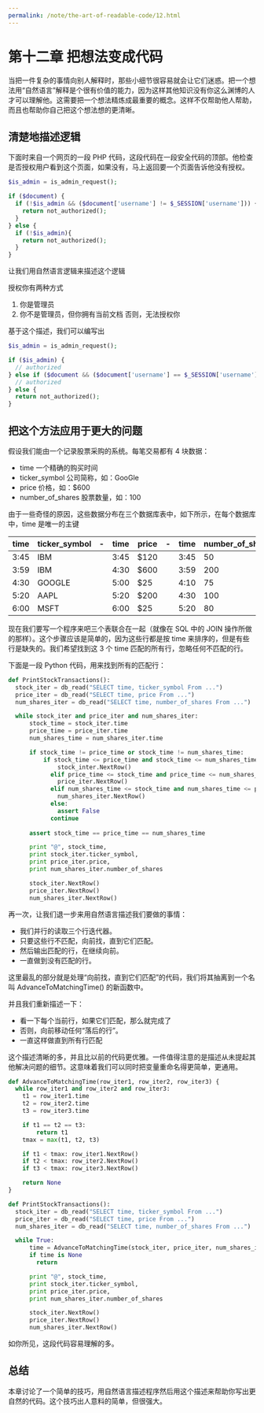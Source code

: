 ```yaml
---
permalink: /note/the-art-of-readable-code/12.html
---
```


# 第十二章 把想法变成代码

当把一件复杂的事情向别人解释时，那些小细节很容易就会让它们迷惑。把一个想法用“自然语言”解释是个很有价值的能力，因为这样其他知识没有你这么渊博的人才可以理解他。这需要把一个想法精炼成最重要的概念。这样不仅帮助他人帮助，而且也帮助你自己把这个想法想的更清晰。

## 清楚地描述逻辑

下面时来自一个网页的一段 PHP 代码，这段代码在一段安全代码的顶部。他检查是否授权用户看到这个页面，如果没有，马上返回要一个页面告诉他没有授权。

```php
$is_admin = is_admin_request();

if ($document) {
  if (!$is_admin && ($document['username'] != $_SESSION['username'])) {
    return not_authorized();
  }
} else {
  if (!$is_admin){
    return not_authorized();
  }
}
```
让我们用自然语言逻辑来描述这个逻辑

授权你有两种方式
1. 你是管理员
2. 你不是管理员，但你拥有当前文档
否则，无法授权你

基于这个描述，我们可以编写出

```php
$is_admin = is_admin_request();

if ($is_admin) {
  // authorized
} else if ($document && ($document['username'] == $_SESSION['username'])) {
  // authorized
} else {
  return not_authorized();
}
```

## 把这个方法应用于更大的问题

假设我们能由一个记录股票采购的系统。每笔交易都有 4 块数据：

- time 一个精确的购买时间
- ticker_symbol 公司简称，如：GooGle
- price 价格，如：$600
- number_of_shares 股票数量，如：100

由于一些奇怪的原因，这些数据分布在三个数据库表中，如下所示，在每个数据库中，time 是唯一的主键

| time | ticker_symbol | -   | time | price | -   | time | number_of_shares |
| ---- | ------------- | --- | ---- | ----- | --- | ---- | ---------------- |
| 3:45 | IBM           |     | 3:45 | $120  |     | 3:45 | 50               |
| 3:59 | IBM           |     | 4:30 | $600  |     | 3:59 | 200              |
| 4:30 | GOOGLE        |     | 5:00 | $25   |     | 4:10 | 75               |
| 5:20 | AAPL          |     | 5:20 | $200  |     | 4:30 | 100              |
| 6:00 | MSFT          |     | 6:00 | $25   |     | 5:20 | 80               |

现在我们要写一个程序来吧三个表联合在一起（就像在 SQL 中的 JOIN 操作所做的那样）。这个步骤应该是简单的，因为这些行都是按 time 来排序的，但是有些行是缺失的。我们希望找到这 3 个 time 匹配的所有行，忽略任何不匹配的行。

下面是一段 Python 代码，用来找到所有的匹配行：

```py
def PrintStockTransactions(): 
  stock_iter = db_read("SELECT time, ticker_symbol From ...")
  price_iter = db_read("SELECT time, price From ...")
  num_shares_iter = db_read("SELECT time, number_of_shares From ...")

  while stock_iter and price_iter and num_shares_iter:
      stock_time = stock_iter.time
      price_time = price_iter.time
      num_shares_time = num_shares_iter.time

      if stock_time != price_time or stock_time != num_shares_time:
          if stock_time <= price_time and stock_time <= num_shares_time:
              stock_inter.NextRow()
            elif price_time <= stock_time and price_time <= num_shares_time:
              price_iter.NextRow()
            elif num_shares_time <= stock_time and num_shares_time <= price_time:
              num_shares_iter.NextRow()
            else:
              assert False
            continue
      
      assert stock_time == price_time == num_shares_time

      print "@", stock_time,
      print stock_iter.ticker_symbol,
      print price_iter.price,
      print num_shares_iter.number_of_shares

      stock_iter.NextRow()
      price_iter.NextRow()
      num_shares_iter.NextRow()
```

再一次，让我们退一步来用自然语言描述我们要做的事情：

- 我们并行的读取三个行迭代器。
- 只要这些行不匹配，向前找，直到它们匹配。
- 然后输出匹配的行，在继续向前。
- 一直做到没有匹配的行。


这里最乱的部分就是处理“向前找，直到它们匹配”的代码，我们将其抽离到一个名叫 AdvanceToMatchingTime() 的新函数中。

并且我们重新描述一下：

- 看一下每个当前行，如果它们匹配，那么就完成了
- 否则，向前移动任何“落后的行”。
- 一直这样做直到所有行匹配

这个描述清晰的多，并且比以前的代码更优雅。一件值得注意的是描述从未提起其他解决问题的细节。这意味着我们可以同时把变量重命名得更简单，更通用。

```py
def AdvanceToMatchingTime(row_iter1, row_iter2, row_iter3) {
  while row_iter1 and row_iter2 and row_iter3:
    t1 = row_iter1.time
    t2 = row_iter2.time
    t3 = row_iter3.time

    if t1 == t2 == t3:
        return t1
    tmax = max(t1, t2, t3)

    if t1 < tmax: row_iter1.NextRow()
    if t2 < tmax: row_iter2.NextRow()
    if t3 < tmax: row_iter3.NextRow()

    return None
}
```

```py
def PrintStockTransactions(): 
  stock_iter = db_read("SELECT time, ticker_symbol From ...")
  price_iter = db_read("SELECT time, price From ...")
  num_shares_iter = db_read("SELECT time, number_of_shares From ...")

  while True:
      time = AdvanceToMatchingTime(stock_iter, price_iter, num_shares_iter)
      if time is None
        return

      print "@", stock_time,
      print stock_iter.ticker_symbol,
      print price_iter.price,
      print num_shares_iter.number_of_shares

      stock_iter.NextRow()
      price_iter.NextRow()
      num_shares_iter.NextRow()
```

如你所见，这段代码容易理解的多。

## 总结

本章讨论了一个简单的技巧，用自然语言描述程序然后用这个描述来帮助你写出更自然的代码。这个技巧出人意料的简单，但很强大。
